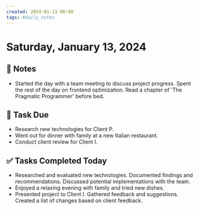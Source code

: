 ```yaml
---
created: 2024-01-13 00:00
tags: #daily_notes
---
```


# Saturday, January 13, 2024

## 📓 Notes
- Started the day with a team meeting to discuss project progress. Spent the rest of the day on frontend optimization. Read a chapter of 'The Pragmatic Programmer' before bed.

## 📅 Task Due
- Research new technologies for Client P.
- Went out for dinner with family at a new Italian restaurant.
- Conduct client review for Client I.

## ✅ Tasks Completed Today
- Researched and evaluated new technologies. Documented findings and recommendations. Discussed potential implementations with the team.
- Enjoyed a relaxing evening with family and tried new dishes.
- Presented project to Client I. Gathered feedback and suggestions. Created a list of changes based on client feedback.